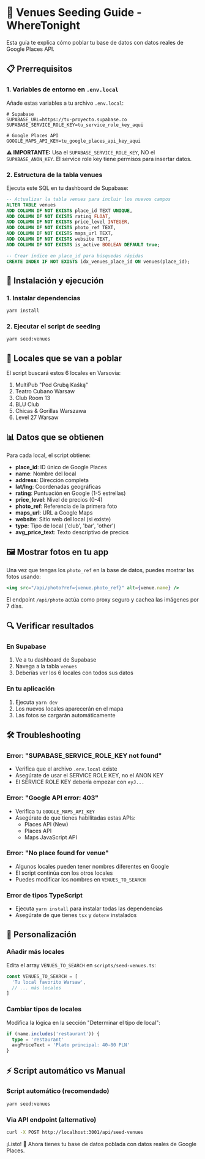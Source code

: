 # 🌟 Venues Seeding Guide - WhereTonight

Esta guía te explica cómo poblar tu base de datos con datos reales de Google Places API.

## 📋 Prerrequisitos

### 1. Variables de entorno en `.env.local`
Añade estas variables a tu archivo `.env.local`:

```env
# Supabase
SUPABASE_URL=https://tu-proyecto.supabase.co
SUPABASE_SERVICE_ROLE_KEY=tu_service_role_key_aqui

# Google Places API
GOOGLE_MAPS_API_KEY=tu_google_places_api_key_aqui
```

**⚠️ IMPORTANTE:** Usa el `SUPABASE_SERVICE_ROLE_KEY`, NO el `SUPABASE_ANON_KEY`. El service role key tiene permisos para insertar datos.

### 2. Estructura de la tabla venues
Ejecuta este SQL en tu dashboard de Supabase:

```sql
-- Actualizar la tabla venues para incluir los nuevos campos
ALTER TABLE venues 
ADD COLUMN IF NOT EXISTS place_id TEXT UNIQUE,
ADD COLUMN IF NOT EXISTS rating FLOAT,
ADD COLUMN IF NOT EXISTS price_level INTEGER,
ADD COLUMN IF NOT EXISTS photo_ref TEXT,
ADD COLUMN IF NOT EXISTS maps_url TEXT,
ADD COLUMN IF NOT EXISTS website TEXT,
ADD COLUMN IF NOT EXISTS is_active BOOLEAN DEFAULT true;

-- Crear índice en place_id para búsquedas rápidas
CREATE INDEX IF NOT EXISTS idx_venues_place_id ON venues(place_id);
```

## 🚀 Instalación y ejecución

### 1. Instalar dependencias
```bash
yarn install
```

### 2. Ejecutar el script de seeding
```bash
yarn seed:venues
```

## 🎯 Locales que se van a poblar

El script buscará estos 6 locales en Varsovia:
1. MultiPub "Pod Grubą Kaśką"
2. Teatro Cubano Warsaw
3. Club Room 13
4. BLU Club
5. Chicas & Gorillas Warszawa
6. Level 27 Warsaw

## 📊 Datos que se obtienen

Para cada local, el script obtiene:
- **place_id**: ID único de Google Places
- **name**: Nombre del local
- **address**: Dirección completa
- **lat/lng**: Coordenadas geográficas
- **rating**: Puntuación en Google (1-5 estrellas)
- **price_level**: Nivel de precios (0-4)
- **photo_ref**: Referencia de la primera foto
- **maps_url**: URL a Google Maps
- **website**: Sitio web del local (si existe)
- **type**: Tipo de local ('club', 'bar', 'other')
- **avg_price_text**: Texto descriptivo de precios

## 🖼️ Mostrar fotos en tu app

Una vez que tengas los `photo_ref` en la base de datos, puedes mostrar las fotos usando:

```jsx
<img src="/api/photo?ref={venue.photo_ref}" alt={venue.name} />
```

El endpoint `/api/photo` actúa como proxy seguro y cachea las imágenes por 7 días.

## 🔍 Verificar resultados

### En Supabase
1. Ve a tu dashboard de Supabase
2. Navega a la tabla `venues`
3. Deberías ver los 6 locales con todos sus datos

### En tu aplicación
1. Ejecuta `yarn dev`
2. Los nuevos locales aparecerán en el mapa
3. Las fotos se cargarán automáticamente

## 🛠️ Troubleshooting

### Error: "SUPABASE_SERVICE_ROLE_KEY not found"
- Verifica que el archivo `.env.local` existe
- Asegúrate de usar el SERVICE ROLE KEY, no el ANON KEY
- El SERVICE ROLE KEY debería empezar con `eyJ...`

### Error: "Google API error: 403"
- Verifica tu `GOOGLE_MAPS_API_KEY`
- Asegúrate de que tienes habilitadas estas APIs:
  - Places API (New)
  - Places API
  - Maps JavaScript API

### Error: "No place found for venue"
- Algunos locales pueden tener nombres diferentes en Google
- El script continúa con los otros locales
- Puedes modificar los nombres en `VENUES_TO_SEARCH`

### Error de tipos TypeScript
- Ejecuta `yarn install` para instalar todas las dependencias
- Asegúrate de que tienes `tsx` y `dotenv` instalados

## 📝 Personalización

### Añadir más locales
Edita el array `VENUES_TO_SEARCH` en `scripts/seed-venues.ts`:

```typescript
const VENUES_TO_SEARCH = [
  'Tu local favorito Warsaw',
  // ... más locales
]
```

### Cambiar tipos de locales
Modifica la lógica en la sección "Determinar el tipo de local":

```typescript
if (name.includes('restaurant')) {
  type = 'restaurant'
  avgPriceText = 'Plato principal: 40-80 PLN'
}
```

## ⚡ Script automático vs Manual

### Script automático (recomendado)
```bash
yarn seed:venues
```

### Via API endpoint (alternativo)
```bash
curl -X POST http://localhost:3001/api/seed-venues
```

¡Listo! 🎉 Ahora tienes tu base de datos poblada con datos reales de Google Places.
